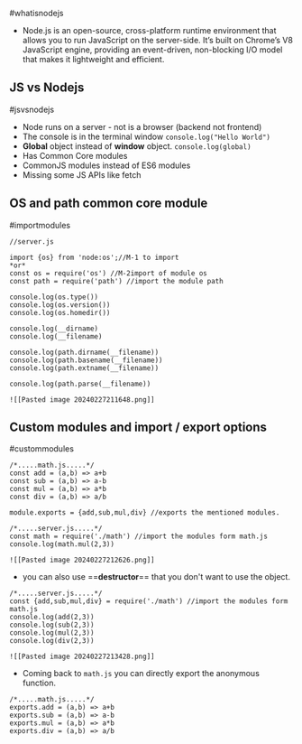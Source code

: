 #whatisnodejs
- Node.js is an open-source, cross-platform runtime environment that allows you to run JavaScript on the server-side. It’s built on Chrome’s V8 JavaScript engine, providing an event-driven, non-blocking I/O model that makes it lightweight and efficient.
## JS vs Nodejs
#jsvsnodejs
- Node runs on a server - not is a browser (backend not frontend)
- The console is in the terminal window
	`console.log("Hello World")`
- **Global** object instead of **window** object.
	`console.log(global)`
- Has Common Core modules
- CommonJS modules instead of ES6 modules
- Missing some JS APIs like fetch

## OS and path common core module
#importmodules
```node
//server.js

import {os} from 'node:os';//M-1 to import
*or*
const os = require('os') //M-2import of module os
const path = require('path') //import the module path

console.log(os.type())
console.log(os.version())
console.log(os.homedir())  

console.log(__dirname)
console.log(__filename)  

console.log(path.dirname(__filename))
console.log(path.basename(__filename))
console.log(path.extname(__filename))  

console.log(path.parse(__filename))
```
	![[Pasted image 20240227211648.png]]
## Custom modules and import / export options
#custommodules 
```node
/*.....math.js.....*/
const add = (a,b) => a+b
const sub = (a,b) => a-b
const mul = (a,b) => a*b
const div = (a,b) => a/b

module.exports = {add,sub,mul,div} //exports the mentioned modules. 
```
```node
/*.....server.js.....*/
const math = require('./math') //import the modules form math.js
console.log(math.mul(2,3))
```
	![[Pasted image 20240227212626.png]]
- you can also use ==**destructor**== that you don't want to use the object. 
```node
/*.....server.js.....*/
const {add,sub,mul,div} = require('./math') //import the modules form math.js
console.log(add(2,3))
console.log(sub(2,3))
console.log(mul(2,3))
console.log(div(2,3))
```
	![[Pasted image 20240227213428.png]]

- Coming back to `math.js` you can directly export the anonymous function.
```node
/*.....math.js.....*/
exports.add = (a,b) => a+b
exports.sub = (a,b) => a-b
exports.mul = (a,b) => a*b
exports.div = (a,b) => a/b
```
